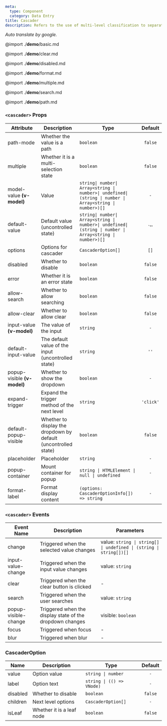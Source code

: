 ```yaml
meta:
  type: Component
  category: Data Entry
title: Cascader
description: Refers to the use of multi-level classification to separate the options when the number of selector options is large.
```

*Auto translate by google.*

@import ./__demo__/basic.md

@import ./__demo__/clear.md

@import ./__demo__/disabled.md

@import ./__demo__/format.md

@import ./__demo__/multiple.md

@import ./__demo__/search.md

@import ./__demo__/path.md


### `<cascader>` Props

|Attribute|Description|Type|Default|
|---|---|---|:---:|
|path-mode|Whether the value is a path|`boolean`|`false`|
|multiple|Whether it is a multi-selection state|`boolean`|`false`|
|model-value **(v-model)**|Value|`string\| number\| Array<string \| number>\| undefined\| (string \| number \| Array<string \| number>)[]`|`-`|
|default-value|Default value (uncontrolled state)|`string\| number\| Array<string \| number>\| undefined\| (string \| number \| Array<string \| number>)[]`|`'' | undefined | []`|
|options|Options for cascader|`CascaderOption[]`|`[]`|
|disabled|Whether to disable|`boolean`|`false`|
|error|Whether it is an error state|`boolean`|`false`|
|allow-search|Whether to allow searching|`boolean`|`false`|
|allow-clear|Whether to allow clear|`boolean`|`false`|
|input-value **(v-model)**|The value of the input|`string`|`-`|
|default-input-value|The default value of the input (uncontrolled state)|`string`|`''`|
|popup-visible **(v-model)**|Whether to show the dropdown|`boolean`|`-`|
|expand-trigger|Expand the trigger method of the next level|`string`|`'click'`|
|default-popup-visible|Whether to display the dropdown by default (uncontrolled state)|`boolean`|`false`|
|placeholder|Placeholder|`string`|`-`|
|popup-container|Mount container for popup|`string \| HTMLElement \| null \| undefined`|`-`|
|format-label|Format display content|`(options: CascaderOptionInfo[]) => string`|`-`|
### `<cascader>` Events

|Event Name|Description|Parameters|
|---|---|---|
|change|Triggered when the selected value changes|value: `string \| string[] \| undefined \| (string \| string[])[]`|
|input-value-change|Triggered when the input value changes|value: `string`|
|clear|Triggered when the clear button is clicked|-|
|search|Triggered when the user searches|value: `string`|
|popup-visible-change|Triggered when the display state of the dropdown changes|visible: `boolean`|
|focus|Triggered when focus|-|
|blur|Triggered when blur|-|




### CascaderOption

|Name|Description|Type|Default|
|---|---|---|:---:|
|value|Option value|`string \| number`|`-`|
|label|Option text|`string \| (() => VNode)`|`-`|
|disabled|Whether to disable|`boolean`|`false`|
|children|Next level options|`CascaderOption[]`|`-`|
|isLeaf|Whether it is a leaf node|`boolean`|`false`|


